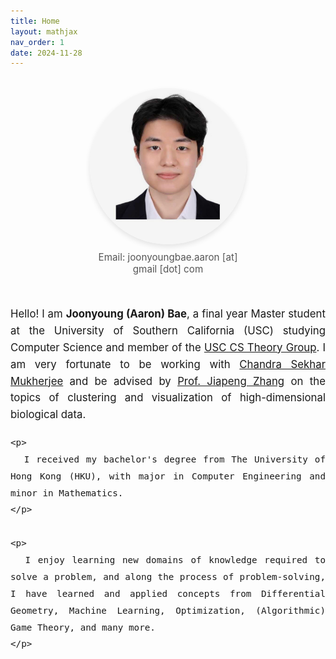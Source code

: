 ```yaml
---
title: Home
layout: mathjax
nav_order: 1
date: 2024-11-28
---
```


<style>
.profile-container {
  display: flex;
  align-items: center;
  justify-content: center;
  flex-wrap: wrap;          /* makes it responsive */
  gap: 2rem;                /* spacing between photo and text */
  margin-top: 2rem;
}

.profile-photo {
  flex: 1 1 250px;          /* grow/shrink, min width */
  max-width: 250px;         /* optional */
  text-align: center;
}

.profile-photo img {
  width: 100%;
  border-radius: 50%;       /* makes it circular */
  box-shadow: 0 4px 8px rgba(0,0,0,0.1);
}

.profile-email {
  margin-top: 0.5rem;
  font-size: 0.95rem;
  color: #555;
}

.profile-bio {
  flex: 2 1 400px;          /* take more space for text */
  font-size: 1.05rem;
  line-height: 1.6;
  text-align: justify;      /* ✅ makes text edges align neatly */
  hyphens: auto;            /* ✅ allows natural word breaks */
  text-justify: inter-word; /* ✅ evenly distributes spacing */
}
</style>

<div class="profile-container">
  <div class="profile-photo">
    <img src="/assets/images/profile.jpg" alt="Joonyoung (Aaron) Bae">
    <div class="profile-email">
      Email: joonyoungbae.aaron [at] gmail [dot] com
    </div>
  </div>

  <div class="profile-bio">
    <p>
      Hello! I am <strong>Joonyoung (Aaron) Bae</strong>, a final year Master student at the
      University of Southern California (USC)
      studying Computer Science and member of the
      <a href="https://viterbi-web.usc.edu/~cstheory/" target="_blank" rel="noopener noreferrer">USC CS Theory Group</a>.
      I am very fortunate to be working with
      <a href="https://csmukherjee.github.io/home/" target="_blank" rel="noopener noreferrer">Chandra Sekhar Mukherjee</a>
      and be advised by
      <a href="https://sites.google.com/site/jiapeng0708/home" target="_blank" rel="noopener noreferrer">Prof. Jiapeng Zhang</a>
      on the topics of clustering and visualization of high-dimensional biological data.
    </p>

    <p>
      I received my bachelor's degree from The University of Hong Kong (HKU), with major in Computer Engineering and minor in Mathematics.
    </p>

    <p>
      I enjoy learning new domains of knowledge required to solve a problem, and along the process of problem-solving, I have learned and applied concepts from Differential Geometry, Machine Learning, Optimization, (Algorithmic) Game Theory, and many more.
    </p>
  </div>
</div>
